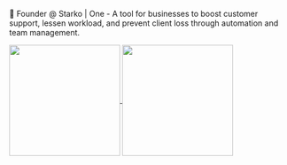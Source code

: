 🚀 Founder @ Starko | One - A tool for businesses to boost customer support, lessen workload, and prevent client loss through automation and team management.

<a href="https://starko.one">
  <img height=200 align="center" src="https://github-readme-stats.vercel.app/api?username=Starko00" />
</a>
<a href="https://starko.one">
  <img height=200 align="center" src="https://github-readme-stats.vercel.app/api/top-langs?username=Starko00&layout=compact&langs_count=8&card_width=320" />
</a>
